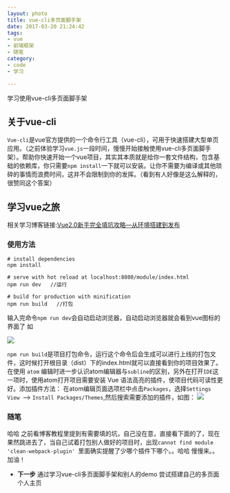 ```yaml
---
layout: photo
title: vue-cli多页面脚手架
date: 2017-03-20 21:24:42
tags:
- vue
- 前端框架
- 随笔
category: 
- code
- 学习

---
```

 学习使用vue-cli多页面脚手架
<!-- more -->

## 关于vue-cli
`Vue-cli`是vue官方提供的一个命令行工具（vue-cli），可用于快速搭建大型单页应用。（之前体验学习`vue.js`一段时间，慢慢开始接触使用vue-cli多页面脚手架）。帮助你快速开始一个vue项目，其实其本质就是给你一套文件结构，包含基础的依赖库，你只需要`npm install`一下就可以安装。让你不需要为编译或其他琐碎的事情而浪费时间，这并不会限制到你的发挥。（看到有人好像是这么解释的，很赞同这个答案）
## 学习vue之旅
相关学习博客链接:[Vue2.0新手完全填坑攻略—从环境搭建到发布](https://segmentfault.com/a/1190000007124470) 
### 使用方法
```
# install dependencies
npm install

# serve with hot reload at localhost:8080/module/index.html
npm run dev   //运行

# build for production with minification
npm run build   //打包 
```
输入完命令`npm run dev`会自动启动浏览器，自动启动浏览器就会看到vue图标的界面了 如

![](http://onh2yw93k.bkt.clouddn.com/005.png)

`npm run build`是项目打包命令，运行这个命令后会生成可以进行上线的打包文件，这时候打开根目录（dist）下的index.html就可以直接看到你的项目效果了。
在使用 `atom` 编辑时进一步认识atom编辑器与`subline`的区别，另外在打开`IDE`这一项时，使用atom打开项目需要安装 Vue 语法高亮的插件，使项目代码可读性更好。添加插件方法：
在atom编辑页面选项栏中点击`Packages`，选择`Settings View `——> `Install Packages/Themes`,然后搜索需要添加的插件，如图：
![](http://onh2yw93k.bkt.clouddn.com/006.png)
### 随笔
哈哈 之前看博客教程里提到有需要填的坑，自己没在意，直接看下面的了，现在果然跳进去了，当自己试着打包别人做好的项目时，出现`cannot find module 'clean-webpack-plugin' `里面确实提醒了少哪个插件下哪个。。哈哈 
慢慢来。。加油！
- **下一步**
通过学习vue-cli多页面脚手架和别人的demo 尝试搭建自己的多页面个人主页